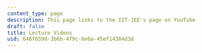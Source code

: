 ```yaml
---
content_type: page
description: This page links to the IIT-JEE's page on YouTube
draft: false
title: Lecture Videos
uid: 646f659d-3b6b-4f9c-8e6a-45ef14384d3d
---
```


